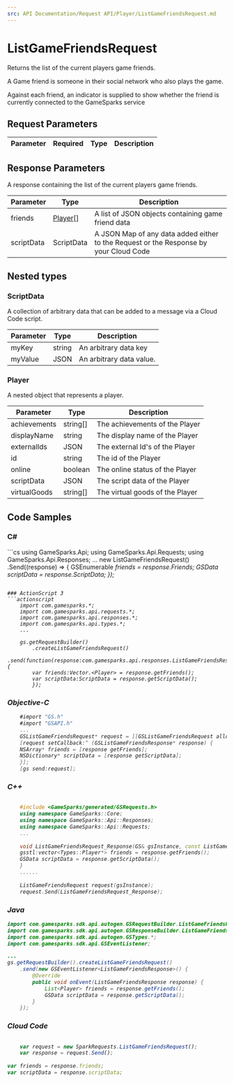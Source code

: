 ```yaml
---
src: API Documentation/Request API/Player/ListGameFriendsRequest.md
---
```


# ListGameFriendsRequest


Returns the list of the current players game friends.

A Game friend is someone in their social network who also plays the game.

Against each friend, an indicator is supplied to show whether the friend is currently connected to the GameSparks service


## Request Parameters

Parameter | Required | Type | Description
--------- | -------- | ---- | -----------

## Response Parameters


A response containing the list of the current players game friends.

Parameter | Type | Description
--------- | ---- | -----------
friends | [Player[]](#player) | A list of JSON objects containing game friend data
scriptData | ScriptData | A JSON Map of any data added either to the Request or the Response by your Cloud Code

## Nested types

### ScriptData

A collection of arbitrary data that can be added to a message via a Cloud Code script.

Parameter | Type | Description
--------- | ---- | -----------
myKey | string | An arbitrary data key
myValue | JSON | An arbitrary data value.

### Player

A nested object that represents a player.

Parameter | Type | Description
--------- | ---- | -----------
achievements | string[] | The achievements of the Player
displayName | string | The display name of the Player
externalIds | JSON | The external Id's of the Player
id | string | The id of the Player
online | boolean | The online status of the Player
scriptData | JSON | The script data of the Player
virtualGoods | string[] | The virtual goods of the Player


## Code Samples

<h3>C#</h3>
```cs
	using GameSparks.Api;
	using GameSparks.Api.Requests;
	using GameSparks.Api.Responses;
	...
	new ListGameFriendsRequest()
		.Send((response) => {
		GSEnumerable<var> friends = response.Friends; 
		GSData scriptData = response.ScriptData; 
		});

```

### ActionScript 3
```actionscript
	import com.gamesparks.*;
	import com.gamesparks.api.requests.*;
	import com.gamesparks.api.responses.*;
	import com.gamesparks.api.types.*;
	...
	
	gs.getRequestBuilder()
	    .createListGameFriendsRequest()
		.send(function(response:com.gamesparks.api.responses.ListGameFriendsResponse):void {
		var friends:Vector.<Player> = response.getFriends(); 
		var scriptData:ScriptData = response.getScriptData(); 
		});

```

### Objective-C
```objectivec
	#import "GS.h"
	#import "GSAPI.h"
	...
	GSListGameFriendsRequest* request = [[GSListGameFriendsRequest alloc] init];
	[request setCallback:^ (GSListGameFriendsResponse* response) {
	NSArray* friends = [response getFriends]; 
	NSDictionary* scriptData = [response getScriptData]; 
	}];
	[gs send:request];

```

### C++
```cpp

	#include <GameSparks/generated/GSRequests.h>
	using namespace GameSparks::Core;
	using namespace GameSparks::Api::Responses;
	using namespace GameSparks::Api::Requests;
	...
	
	void ListGameFriendsRequest_Response(GS& gsInstance, const ListGameFriendsResponse& response) {
	gsstl:vector<Types::Player*> friends = response.getFriends(); 
	GSData scriptData = response.getScriptData(); 
	}
	......
	
	ListGameFriendsRequest request(gsInstance);
	request.Send(ListGameFriendsRequest_Response);
```

### Java
```java
import com.gamesparks.sdk.api.autogen.GSRequestBuilder.ListGameFriendsRequest;
import com.gamesparks.sdk.api.autogen.GSResponseBuilder.ListGameFriendsResponse;
import com.gamesparks.sdk.api.autogen.GSTypes.*;
import com.gamesparks.sdk.api.GSEventListener;

...
gs.getRequestBuilder().createListGameFriendsRequest()
	.send(new GSEventListener<ListGameFriendsResponse>() {
		@Override
		public void onEvent(ListGameFriendsResponse response) {
			List<Player> friends = response.getFriends(); 
			GSData scriptData = response.getScriptData(); 
		}
	});

```

### Cloud Code
```javascript

	var request = new SparkRequests.ListGameFriendsRequest();
	var response = request.Send();
	
var friends = response.friends; 
var scriptData = response.scriptData; 
```


